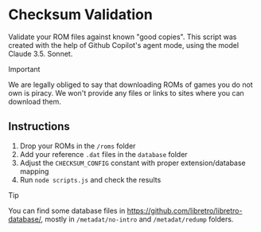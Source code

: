 # Checksum Validation
Validate your ROM files against known "good copies". This script was created with the help of Github Copilot's agent mode, using the model Claude 3.5. Sonnet.

> [!IMPORTANT]
> We are legally obliged to say that downloading ROMs of games you do not own is piracy. We won't provide any files or links to sites where you can download them.

## Instructions
1. Drop your ROMs in the `/roms` folder
2. Add your reference `.dat` files in the `database` folder
3. Adjust the `CHECKSUM_CONFIG` constant with proper extension/database mapping
4. Run `node scripts.js` and check the results

> [!TIP]
> You can find some database files in https://github.com/libretro/libretro-database/, mostly in `/metadat/no-intro` and `/metadat/redump` folders.
